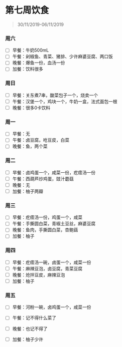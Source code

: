 # 第七周饮食

>30/11/2019-06/11/2019

### 周六

- [ ] 早餐：牛奶500mL
- [ ] 午餐：剁椒鱼、青菜、猪排、少许麻婆豆腐、两口饭
- [ ] 晚餐：爆鱼一份，血汤一份
- [ ] 加餐：饮料很多

### 周日

- [ ] 早餐：关东煮7串，酸菜包子一个，烧卖一个
- [ ] 午餐：汉堡一个，鸡块一个，牛奶一盒，法式面包一根
- [ ] 晚餐：很多0卡饮料

### 周一

- [ ] 早餐：无
- [ ] 午餐：卤豆腐，呛豆皮，白菜
- [ ] 晚餐：鱼，两个菜

### 周二

- [ ] 早餐：卤鸡蛋一个，咸菜一份，疙瘩汤一份
- [ ] 午餐：西葫芦炒鸡蛋，豉汁蘑菇
- [ ] 晚餐：无
- [ ] 加餐：柚子两瓣

### 周三

- [ ] 早餐：疙瘩汤一份，鸡蛋一个，咸菜
- [ ] 午餐：手撕圆白菜，青椒土豆丝，麻婆豆腐
- [ ] 晚餐：鱼肉，手撕圆白菜，杏鲍菇
- [ ] 加餐：柚子

### 周四

- [ ] 早餐：疙瘩汤一碗，卤蛋一个，咸菜一份
- [ ] 午餐：麻辣豆泡，卤豆腐，青菜豆腐
- [ ] 晚餐：炝拌豆皮，麻辣豆泡
- [ ] 加餐：柚子

### 周五

- [ ] 早餐：河粉一碗，卤鸡蛋一个，咸菜一份

- [ ] 午餐：记不得什么菜了

- [ ] 晚餐：也记不得了

- [ ] 加餐：柚子少许

  
